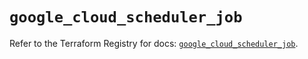 # `google_cloud_scheduler_job`

Refer to the Terraform Registry for docs: [`google_cloud_scheduler_job`](https://registry.terraform.io/providers/hashicorp/google/5.29.1/docs/resources/cloud_scheduler_job).
